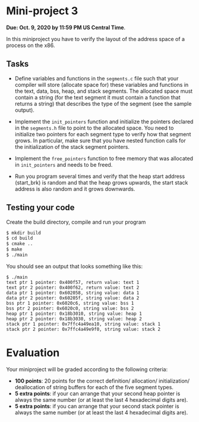 Mini-project 3
============

**Due: Oct. 9, 2020 by 11:59 PM US Central Time**.

In this miniproject you have to verify the layout of the address space of a process on the x86.

## Tasks

* Define variables and functions in the `segments.c` file such that your compiler will store (allocate space for) these variables and functions in the text, data, bss, heap, and stack segments. The allocated space must contain a string (for the text segment it must contain a function that returns a string) that describes the type of the segment (see the sample output).

* Implement the `init_pointers` function and initialize the pointers declared in the `segments.h` file to point to the allocated space. You need to initialize two pointers for each segment type to verify how that segment grows. In particular, make sure that you have nested function calls for the initialization of the stack segment pointers.

* Implement the `free_pointers` function to free memory that was allocated in `init_pointers` and needs to be freed.

* Run you program several times and verify that the heap start address (start_brk) is random and that the heap grows upwards, the start stack address is also random and it grows downwards.

## Testing your code

Create the build directory, compile and run your program

```bash
$ mkdir build
$ cd build
$ cmake ..
$ make
$ ./main
```

You should see an output that looks something like this:

```
$ ./main
text ptr 1 pointer: 0x400f57, return value: text 1
text ptr 2 pointer: 0x400f62, return value: text 2
data ptr 1 pointer: 0x602058, string value: data 1
data ptr 2 pointer: 0x60205f, string value: data 2
bss ptr 1 pointer: 0x6020c6, string value: bss 1
bss ptr 2 pointer: 0x6020c0, string value: bss 2
heap ptr 1 pointer: 0x18b3010, string value: heap 1
heap ptr 2 pointer: 0x18b3030, string value: heap 2
stack ptr 1 pointer: 0x7ffc4a49ea10, string value: stack 1
stack ptr 2 pointer: 0x7ffc4a49e9f0, string value: stack 2
``` 

# Evaluation

Your miniproject will be graded according to the following criteria:

- **100 points**: 20 points for the correct definition/ allocation/ initialization/ deallocation of string buffers for each of the five segment types.
- **5 extra points**: if your can arrange that your second heap pointer is always the same number (or at least the last 4 hexadecimal digits are).
- **5 extra points**: if you can arrange that your second stack pointer is always the same number (or at least the last 4 hexadecimal digits are).
